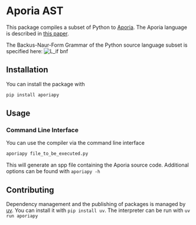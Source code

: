 # Aporia AST

This package compiles a subset of Python to [Aporia](https://github.com/EphraimSiegfried/aporia). The Aporia language is described in [this paper](https://www.arxiv.org/abs/2411.05570).

The Backus-Naur-Form Grammar of the Python source language subset is specified here:
![L_if bnf](lif_bnf.png)


## Installation

You can install the package with

```bash
pip install aporiapy
```

## Usage

### Command Line Interface

You can use the compiler via the command line interface

```bash
aporiapy file_to_be_executed.py
```
This will generate an spp file containing the Aporia source code. Additional options can be found with `aporiapy -h`


## Contributing

Dependency management and the publishing of packages is managed by [uv](https://github.com/astral-sh/uv).
You can install it with `pip install uv`. The interpreter can be run with `uv run aporiapy`
